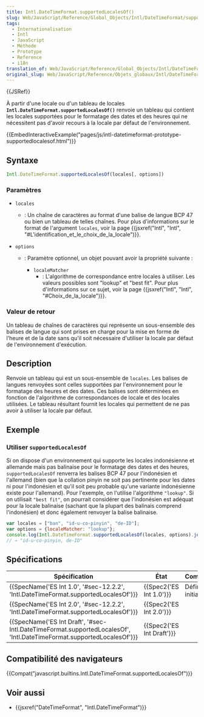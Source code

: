 ```yaml
---
title: Intl.DateTimeFormat.supportedLocalesOf()
slug: Web/JavaScript/Reference/Global_Objects/Intl/DateTimeFormat/supportedLocalesOf
tags:
  - Internationalisation
  - Intl
  - JavaScript
  - Méthode
  - Prototype
  - Reference
  - i18n
translation_of: Web/JavaScript/Reference/Global_Objects/Intl/DateTimeFormat/supportedLocalesOf
original_slug: Web/JavaScript/Reference/Objets_globaux/Intl/DateTimeFormat/supportedLocalesOf
---
```

{{JSRef}}

À partir d'une locale ou d'un tableau de locales **`Intl.DateTimeFormat.supportedLocalesOf()`** renvoie un tableau qui contient les locales supportées pour le formatage des dates et des heures qui ne nécessitent pas d'avoir recours à la locale par défaut de l'environnement.

{{EmbedInteractiveExample("pages/js/intl-datetimeformat-prototype-supportedlocalesof.html")}}

## Syntaxe

```js
Intl.DateTimeFormat.supportedLocalesOf(locales[, options])
```

### Paramètres

- `locales`
  - : Un chaîne de caractères au format d'une balise de langue BCP 47 ou bien un tableau de telles chaînes. Pour plus d'informations sur le format de l'argument `locales`, voir la page {{jsxref("Intl", "Intl", "#L'identification_et_le_choix_de_la_locale")}}.
- `options`

  - : Paramètre optionnel, un objet pouvant avoir la propriété suivante :

    - `localeMatcher`
      - : L'algorithme de correspondance entre locales à utiliser. Les valeurs possibles sont "lookup" et "best fit". Pour plus d'informations sur ce sujet, voir la page {{jsxref("Intl", "Intl", "#Choix_de_la_locale")}}.

### Valeur de retour

Un tableau de chaînes de caractères qui représente un sous-ensemble des balises de langue qui sont prises en charge pour la mise en forme de l'heure et de la date sans qu'il soit nécessaire d'utiliser la locale par défaut de l'environnement d'exécution.

## Description

Renvoie un tableau qui est un sous-ensemble de `locales`. Les balises de langues renvoyées sont celles supportées par l'environnement pour le formatage des heures et des dates. Ces balises sont déterminées en fonction de l'algorithme de correspondances de locale et des locales utilisées. Le tableau résultant fournit les locales qui permettent de ne pas avoir à utiliser la locale par défaut.

## Exemple

### Utiliser `supportedLocalesOf`

Si on dispose d'un environnement qui supporte les locales indonésienne et allemande mais pas balinaise pour le formatage des dates et des heures,  `supportedLocalesOf` renverra les balises BCP 47 pour l'indonésien et l'allemand (bien que la collation pinyin ne soit pas pertinente pour les dates ni pour l'indonésien et qu'il soit peu probable qu'une variante indonésienne existe pour l'allemand). Pour l'exemple, on l'utilise l'algorithme `"lookup"`. Si on utilisait `"best fit"`, on pourrait considérer que l'indonésien est adéquat pour la locale balinaise (sachant que la plupart des balinais comprend l'indonésien) et donc également renvoyer la balise balinaise.

```js
var locales = ["ban", "id-u-co-pinyin", "de-ID"];
var options = {localeMatcher: "lookup"};
console.log(Intl.DateTimeFormat.supportedLocalesOf(locales, options).join(", "));
// → "id-u-co-pinyin, de-ID"
```

## Spécifications

| Spécification                                                                                                                                                | État                             | Commentaires         |
| ------------------------------------------------------------------------------------------------------------------------------------------------------------ | -------------------------------- | -------------------- |
| {{SpecName('ES Int 1.0', '#sec-12.2.2', 'Intl.DateTimeFormat.supportedLocalesOf')}}                                             | {{Spec2('ES Int 1.0')}} | Définition initiale. |
| {{SpecName('ES Int 2.0', '#sec-12.2.2', 'Intl.DateTimeFormat.supportedLocalesOf')}}                                             | {{Spec2('ES Int 2.0')}} |                      |
| {{SpecName('ES Int Draft', '#sec-Intl.DateTimeFormat.supportedLocalesOf', 'Intl.DateTimeFormat.supportedLocalesOf')}} | {{Spec2('ES Int Draft')}} |                      |

## Compatibilité des navigateurs

{{Compat("javascript.builtins.Intl.DateTimeFormat.supportedLocalesOf")}}

## Voir aussi

- {{jsxref("DateTimeFormat", "Intl.DateTimeFormat")}}
